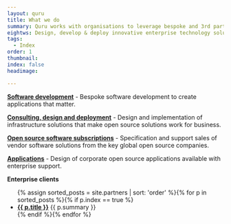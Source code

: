 ```yaml
---
layout: quru
title: What we do
summary: Quru works with organisations to leverage bespoke and 3rd party technologies.
eightws: Design, develop & deploy innovative enterprise technology solutions
tags:
  - Index
order: 1
thumbnail:
index: false
headimage:

---
```


[**Software development**](softwaredevelopment.html) - Bespoke software development to create applications that matter.

[**Consulting, design and deployment**](consultingdesigndeployment.html) - Design and implementation of infrastructure solutions that make open source solutions work for business.

[**Open source software subscriptions**](subscriptionsales.html) - Specification and support sales of vendor software solutions from the key global open source companies.

[**Applications**](quruproducts.html) - Design of corporate open source applications available with enterprise support.

**Enterprise clients**

<ul class="partners">
{% assign sorted_posts = site.partners | sort: 'order' %}{% for p in sorted_posts %}{% if p.index == true %}<li><b><a href='{{ p.url }}'>{{ p.title }}</a></b> {{ p.summary }}</li>{% endif %}{% endfor %}
</ul>
